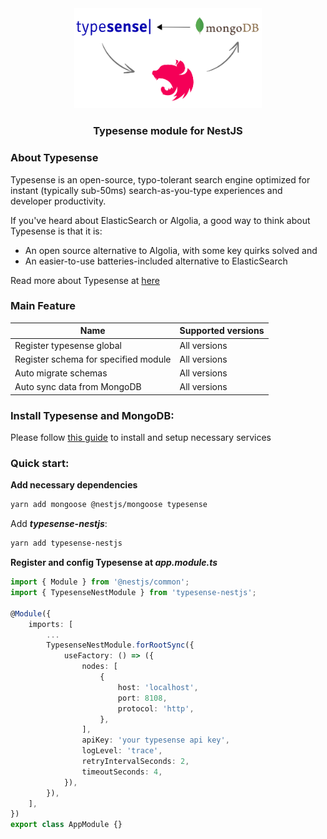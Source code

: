 <div align="center">
    <img src="https://raw.githubusercontent.com/hainguyen27798/typesense-nestjs/main/images/overview.png" width="300px" alt="typesense-nestjs"><br/>
    <h3>Typesense module for NestJS</h3>
</div>

### About Typesense

Typesense is an open-source, typo-tolerant search engine optimized for instant (typically sub-50ms) search-as-you-type experiences and developer productivity.

If you've heard about ElasticSearch or Algolia, a good way to think about Typesense is that it is:
- An open source alternative to Algolia, with some key quirks solved and
- An easier-to-use batteries-included alternative to ElasticSearch

Read more about Typesense at [here](https://typesense.org/docs/overview/what-is-typesense.html)

### Main Feature

| Name                                 | Supported versions |
|--------------------------------------|--------------------|
| Register typesense global            | All versions       |
| Register schema for specified module | All versions       |
| Auto migrate schemas                 | All versions       |
| Auto sync data from MongoDB          | All versions       |

### Install Typesense and MongoDB:

Please follow [this guide](https://github.com/hainguyen27798/typesense-nestjs/blob/main/INSTALL.md) to install and setup necessary services

### Quick start:

**Add necessary dependencies**

```sh
yarn add mongoose @nestjs/mongoose typesense
```

Add ___typesense-nestjs___:

```sh
yarn add typesense-nestjs
```

**Register and config Typesense at ___app.module.ts___**

```ts
import { Module } from '@nestjs/common';
import { TypesenseNestModule } from 'typesense-nestjs';

@Module({
    imports: [
        ...
        TypesenseNestModule.forRootSync({
            useFactory: () => ({
                nodes: [
                    {
                        host: 'localhost',
                        port: 8108,
                        protocol: 'http',
                    },
                ],
                apiKey: 'your typesense api key',
                logLevel: 'trace',
                retryIntervalSeconds: 2,
                timeoutSeconds: 4,
            }),
        }),
    ],
})
export class AppModule {}
```

